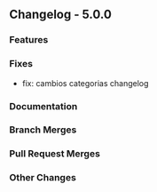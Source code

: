 ## Changelog - 5.0.0

### Features

### Fixes
- fix: cambios categorias changelog
### Documentation

### Branch Merges

### Pull Request Merges

### Other Changes
